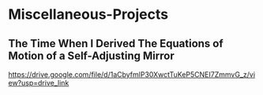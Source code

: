 # Miscellaneous-Projects

## The Time When I Derived The Equations of Motion of a Self-Adjusting Mirror

https://drive.google.com/file/d/1aCbyfmlP30XwctTuKeP5CNEI7ZmmvG_z/view?usp=drive_link
